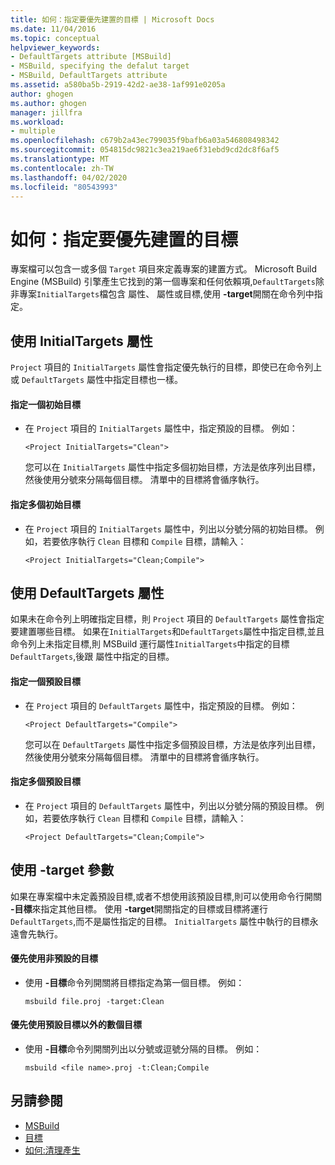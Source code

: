 ```yaml
---
title: 如何：指定要優先建置的目標 | Microsoft Docs
ms.date: 11/04/2016
ms.topic: conceptual
helpviewer_keywords:
- DefaultTargets attribute [MSBuild]
- MSBuild, specifying the defalut target
- MSBuild, DefaultTargets attribute
ms.assetid: a580ba5b-2919-42d2-ae38-1af991e0205a
author: ghogen
ms.author: ghogen
manager: jillfra
ms.workload:
- multiple
ms.openlocfilehash: c679b2a43ec799035f9bafb6a03a546808498342
ms.sourcegitcommit: 054815dc9821c3ea219ae6f31ebd9cd2dc8f6af5
ms.translationtype: MT
ms.contentlocale: zh-TW
ms.lasthandoff: 04/02/2020
ms.locfileid: "80543993"
---
```

# <a name="how-to-specify-which-target-to-build-first"></a>如何：指定要優先建置的目標

專案檔可以包含一或多個 `Target` 項目來定義專案的建置方式。 Microsoft Build Engine (MSBuild) 引擎產生它找到的第一個專案和任何依賴項,`DefaultTargets`除非專案`InitialTargets`檔包含 屬性、 屬性或目標,使用 **-target**開關在命令列中指定。
## <a name="use-the-initialtargets-attribute"></a>使用 InitialTargets 屬性

`Project` 項目的 `InitialTargets` 屬性會指定優先執行的目標，即使已在命令列上或 `DefaultTargets` 屬性中指定目標也一樣。

#### <a name="to-specify-one-initial-target"></a>指定一個初始目標

- 在 `Project` 項目的 `InitialTargets` 屬性中，指定預設的目標。 例如：

   `<Project InitialTargets="Clean">`

  您可以在 `InitialTargets` 屬性中指定多個初始目標，方法是依序列出目標，然後使用分號來分隔每個目標。 清單中的目標將會循序執行。

#### <a name="to-specify-more-than-one-initial-target"></a>指定多個初始目標

- 在 `Project` 項目的 `InitialTargets` 屬性中，列出以分號分隔的初始目標。 例如，若要依序執行 `Clean` 目標和 `Compile` 目標，請輸入：

     `<Project InitialTargets="Clean;Compile">`

## <a name="use-the-defaulttargets-attribute"></a>使用 DefaultTargets 屬性

 如果未在命令列上明確指定目標，則 `Project` 項目的 `DefaultTargets` 屬性會指定要建置哪些目標。 如果在`InitialTargets`和`DefaultTargets`屬性中指定目標,並且命令列上未指定目標,則 MSBuild 運行屬性`InitialTargets`中指定的目標`DefaultTargets`,後跟 屬性中指定的目標。

#### <a name="to-specify-one-default-target"></a>指定一個預設目標

- 在 `Project` 項目的 `DefaultTargets` 屬性中，指定預設的目標。 例如：

   `<Project DefaultTargets="Compile">`

  您可以在 `DefaultTargets` 屬性中指定多個預設目標，方法是依序列出目標，然後使用分號來分隔每個目標。 清單中的目標將會循序執行。

#### <a name="to-specify-more-than-one-default-target"></a>指定多個預設目標

- 在 `Project` 項目的 `DefaultTargets` 屬性中，列出以分號分隔的預設目標。 例如，若要依序執行 `Clean` 目標和 `Compile` 目標，請輸入：

     `<Project DefaultTargets="Clean;Compile">`

## <a name="use-the--target-switch"></a>使用 -target 參數

 如果在專案檔中未定義預設目標,或者不想使用該預設目標,則可以使用命令行開關 **-目標**來指定其他目標。 使用 **-target**開關指定的目標或目標將運行`DefaultTargets`,而不是屬性指定的目標。 `InitialTargets` 屬性中執行的目標永遠會先執行。

#### <a name="to-use-a-target-other-than-the-default-target-first"></a>優先使用非預設的目標

- 使用 **-目標**命令列開關將目標指定為第一個目標。 例如：

     `msbuild file.proj -target:Clean`

#### <a name="to-use-several-targets-other-than-the-default-targets-first"></a>優先使用預設目標以外的數個目標

- 使用 **-目標**命令列開關列出以分號或逗號分隔的目標。 例如：

     `msbuild <file name>.proj -t:Clean;Compile`

## <a name="see-also"></a>另請參閱

- [MSBuild](../msbuild/msbuild.md)
- [目標](../msbuild/msbuild-targets.md)
- [如何:清理產生](../msbuild/how-to-clean-a-build.md)
